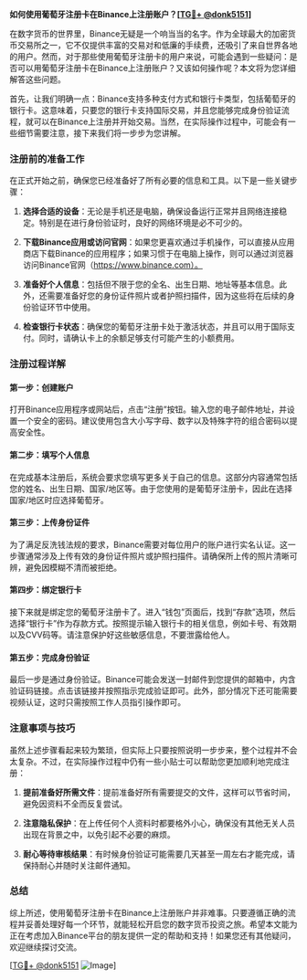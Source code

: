 **如何使用葡萄牙注册卡在Binance上注册账户？[[TG💪+ @donk5151](https://t.me/s/donk5151)]**

在数字货币的世界里，Binance无疑是一个响当当的名字。作为全球最大的加密货币交易所之一，它不仅提供丰富的交易对和低廉的手续费，还吸引了来自世界各地的用户。然而，对于那些使用葡萄牙注册卡的用户来说，可能会遇到一些疑问：是否可以用葡萄牙注册卡在Binance上注册账户？又该如何操作呢？本文将为您详细解答这些问题。

首先，让我们明确一点：Binance支持多种支付方式和银行卡类型，包括葡萄牙的银行卡。这意味着，只要您的银行卡支持国际交易，并且您能够完成身份验证流程，就可以在Binance上注册并开始交易。当然，在实际操作过程中，可能会有一些细节需要注意，接下来我们将一步步为您讲解。

### 注册前的准备工作

在正式开始之前，确保您已经准备好了所有必要的信息和工具。以下是一些关键步骤：

1. **选择合适的设备**：无论是手机还是电脑，确保设备运行正常并且网络连接稳定。特别是在进行身份验证时，良好的网络环境是必不可少的。
   
2. **下载Binance应用或访问官网**：如果您更喜欢通过手机操作，可以直接从应用商店下载Binance的应用程序；如果习惯于在电脑上操作，则可以通过浏览器访问Binance官网（https://www.binance.com）。

3. **准备好个人信息**：包括但不限于您的全名、出生日期、地址等基本信息。此外，还需要准备好您的身份证件照片或者护照扫描件，因为这些将在后续的身份验证环节中使用。

4. **检查银行卡状态**：确保您的葡萄牙注册卡处于激活状态，并且可以用于国际支付。同时，请确认卡上的余额足够支付可能产生的小额费用。

### 注册过程详解

#### 第一步：创建账户

打开Binance应用程序或网站后，点击“注册”按钮。输入您的电子邮件地址，并设置一个安全的密码。建议使用包含大小写字母、数字以及特殊字符的组合密码以提高安全性。

#### 第二步：填写个人信息

在完成基本注册后，系统会要求您填写更多关于自己的信息。这部分内容通常包括您的姓名、出生日期、国家/地区等。由于您使用的是葡萄牙注册卡，因此在选择国家/地区时应选择葡萄牙。

#### 第三步：上传身份证件

为了满足反洗钱法规的要求，Binance需要对每位用户的账户进行实名认证。这一步骤通常涉及上传有效的身份证件照片或护照扫描件。请确保所上传的照片清晰可辨，避免因模糊不清而被拒绝。

#### 第四步：绑定银行卡

接下来就是绑定您的葡萄牙注册卡了。进入“钱包”页面后，找到“存款”选项，然后选择“银行卡”作为存款方式。按照提示输入银行卡的相关信息，例如卡号、有效期以及CVV码等。请注意保护好这些敏感信息，不要泄露给他人。

#### 第五步：完成身份验证

最后一步是通过身份验证。Binance可能会发送一封邮件到您提供的邮箱中，内含验证码链接。点击该链接并按照指示完成验证即可。此外，部分情况下还可能需要视频认证，这时只需按照工作人员指引操作即可。

### 注意事项与技巧

虽然上述步骤看起来较为繁琐，但实际上只要按照说明一步步来，整个过程并不会太复杂。不过，在实际操作过程中仍有一些小贴士可以帮助您更加顺利地完成注册：

1. **提前准备好所需文件**：提前准备好所有需要提交的文件，这样可以节省时间，避免因资料不全而反复尝试。
   
2. **注意隐私保护**：在上传任何个人资料时都要格外小心，确保没有其他无关人员出现在背景之中，以免引起不必要的麻烦。

3. **耐心等待审核结果**：有时候身份验证可能需要几天甚至一周左右才能完成，请保持耐心并随时关注邮件通知。

### 总结

综上所述，使用葡萄牙注册卡在Binance上注册账户并非难事。只要遵循正确的流程并妥善处理好每一个环节，就能轻松开启您的数字货币投资之旅。希望本文能为正在考虑加入Binance平台的朋友提供一定的帮助和支持！如果您还有其他疑问，欢迎继续探讨交流。

[[TG💪+ @donk5151](https://t.me/s/donk5151) ![Image](https://i.postimg.cc/rwNCRYN7/Snipaste-2025-04-30-17-27-05.png)]